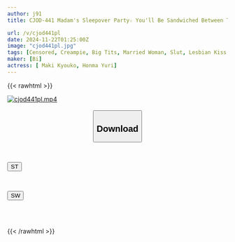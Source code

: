```yaml
---
author: j91
title: CJOD-441 Madam's Sleepover Party☆ You'll Be Sandwiched Between Two Sexy, Beautiful, Mature Celebrities Who Will Tease You With Their Sexy Voices And Dirty Talk, And You'll Be Raped Alternately By Their Double Horny Pistons, One Night. Kyoko Maki And Yuri Honma

url: /v/cjod441pl
date: 2024-11-22T01:25:00Z
image: "cjod441pl.jpg"
tags: [Censored, Creampie, Big Tits, Married Woman, Slut, Lesbian Kiss	]
maker: [Bi]
actress: [ Maki Kyouko, Honma Yuri]
---
```



{{< rawhtml >}}

<div class="video" data-videoid="pDe1yR6BL1urv4l">
    <a href="javascript:;">
        <img src="/v/cjod441pl/cjod441pl.jpg" width="WIDTH" height="HEIGHT" alt="cjod441pl.mp4" loading="lazy">
    </a>
</div>

<script type="text/javascript" src="https://j91.asia/asset/on-demand-st.js"></script>

<br>
  <link rel="stylesheet" href="https://j91.asia/asset/bs5.css">
  
  <center>
  <button class="btn btn-primary" type="button" data-bs-toggle="collapse" data-bs-target=".multi-collapse" aria-expanded="false" aria-controls="multiCollapseExample1 multiCollapseExample2"><h2>Download</h2></button></center>
</p>
<div class="row">
  <div class="col">
    <div class="collapse multi-collapse" id="multiCollapseExample1">
      <div class="card card-body">
	      	      <br>
<div class="buttons">  
<p><a href="/v/cjod441pl/st.html" target="_blank"><button class="btn-hover color-3"><i class="fa fa-download"></i> ST</button></a></p></div>
    </div>
  </div>
</div>
  <div class="col">
    <div class="collapse multi-collapse" id="multiCollapseExample2">
      <div class="card card-body">
	      <br>
<div class="buttons">
<p><a href="/v/cjod441pl/sw.html" target="_blank"><button class="btn-hover color-2"><i class="fa fa-download"></i> SW</button></a></p></div>
<br><br>
      </div>
    </div>
  </div>
</div>

{{< /rawhtml >}}
